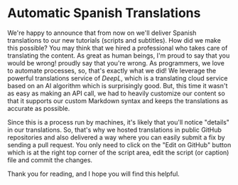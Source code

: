 # Automatic Spanish Translations

We're happy to announce that from now on we'll deliver Spanish translations to our new
tutorials (scripts and subtitles). How did we make this possible? You may think that
we hired a professional who takes care of translating the content. As great as human beings, I'm proud
to say that you would be wrong!
proudly say that you're wrong. As programmers, we love to automate processes, so, that's
exactly what we did! We leverage the powerful translations service of *DeepL*, which is
a translating cloud service based on an AI algorithm which is surprisingly good. But, 
this time it wasn't as easy as making an API call, we had to heavily customize our 
content so that it supports our custom Markdown syntax and keeps the translations as 
accurate as possible.

Since this is a process run by machines, it's likely that you'll notice "details"
in our translations. So, that's why we hosted translations in public GitHub repositories and also delivered a way where you can easily submit
a fix by sending a pull request. You only need to click on the "Edit on GitHub" button 
which is at the right top corner of the script area, edit the script (or caption) file
and commit the changes.

Thank you for reading, and I hope you will find this helpful.
